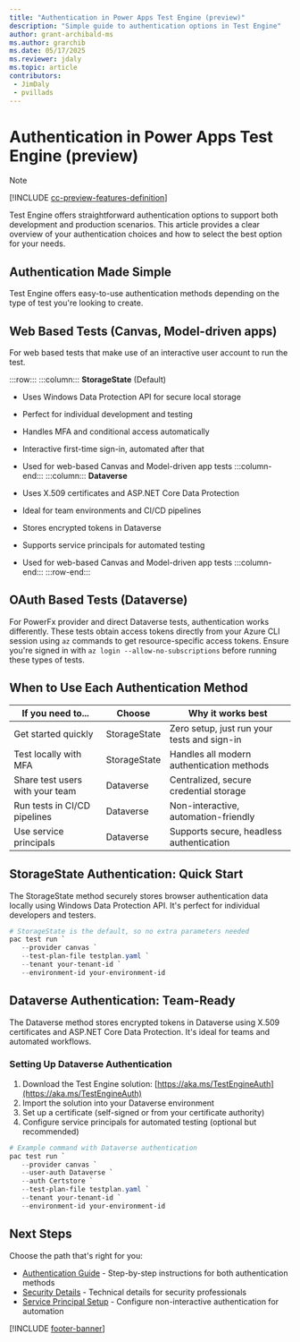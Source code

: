 ```yaml
---
title: "Authentication in Power Apps Test Engine (preview)"
description: "Simple guide to authentication options in Test Engine"
author: grant-archibald-ms
ms.author: grarchib
ms.date: 05/17/2025
ms.reviewer: jdaly
ms.topic: article
contributors:
 - JimDaly
 - pvillads
---
```


# Authentication in Power Apps Test Engine (preview)

> [!NOTE]
> [!INCLUDE [cc-preview-features-definition](../includes/cc-preview-features-definition.md)]

Test Engine offers straightforward authentication options to support both development and production scenarios. This article provides a clear overview of your authentication choices and how to select the best option for your needs.

## Authentication Made Simple

Test Engine offers easy-to-use authentication methods depending on the type of test you're looking to create.

## Web Based Tests (Canvas, Model-driven apps)

For web based tests that make use of an interactive user account to run the test.


:::row:::
   :::column:::
**StorageState** (Default)

- Uses Windows Data Protection API for secure local storage
- Perfect for individual development and testing
- Handles MFA and conditional access automatically
- Interactive first-time sign-in, automated after that
- Used for web-based Canvas and Model-driven app tests
   :::column-end:::
   :::column:::
**Dataverse**

- Uses X.509 certificates and ASP.NET Core Data Protection
- Ideal for team environments and CI/CD pipelines
- Stores encrypted tokens in Dataverse
- Supports service principals for automated testing
- Used for web-based Canvas and Model-driven app tests
   :::column-end:::
:::row-end:::


## OAuth Based Tests (Dataverse)

For PowerFx provider and direct Dataverse tests, authentication works differently. These tests obtain access tokens directly from your Azure CLI session using `az` commands to get resource-specific access tokens. Ensure you're signed in with `az login --allow-no-subscriptions` before running these types of tests.

## When to Use Each Authentication Method

| If you need to... | Choose | Why it works best |
|-------------------|--------|-------------------|
| Get started quickly | StorageState | Zero setup, just run your tests and sign-in |
| Test locally with MFA | StorageState | Handles all modern authentication methods |
| Share test users with your team | Dataverse | Centralized, secure credential storage |
| Run tests in CI/CD pipelines | Dataverse | Non-interactive, automation-friendly |
| Use service principals | Dataverse | Supports secure, headless authentication |

## StorageState Authentication: Quick Start

The StorageState method securely stores browser authentication data locally using Windows Data Protection API. It's perfect for individual developers and testers.

```powershell
# StorageState is the default, so no extra parameters needed
pac test run `
   --provider canvas `
   --test-plan-file testplan.yaml `
   --tenant your-tenant-id `
   --environment-id your-environment-id
```

## Dataverse Authentication: Team-Ready

The Dataverse method stores encrypted tokens in Dataverse using X.509 certificates and ASP.NET Core Data Protection. It's ideal for teams and automated workflows.

### Setting Up Dataverse Authentication

1. Download the Test Engine solution: [https://aka.ms/TestEngineAuth](https://aka.ms/TestEngineAuth)
2. Import the solution into your Dataverse environment
3. Set up a certificate (self-signed or from your certificate authority)
4. Configure service principals for automated testing (optional but recommended)

```powershell
# Example command with Dataverse authentication
pac test run `
   --provider canvas `
   --user-auth Dataverse `
   --auth Certstore `
   --test-plan-file testplan.yaml `
   --tenant your-tenant-id `
   --environment-id your-environment-id
```

## Next Steps

Choose the path that's right for you:

- [Authentication Guide](authentication-guide.md) - Step-by-step instructions for both authentication methods
- [Security Details](authentication-security.md) - Technical details for security professionals
- [Service Principal Setup](authentication-guide.md#setting-up-service-principals-for-cicd) - Configure non-interactive authentication for automation

[!INCLUDE [footer-banner](../includes/footer-banner.md)]
